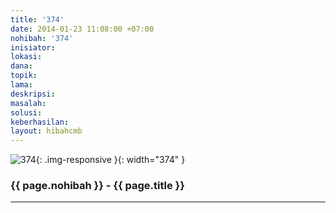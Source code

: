 ```yaml
---
title: '374'
date: 2014-01-23 11:08:00 +07:00
nohibah: '374'
inisiator:
lokasi:
dana:
topik:
lama:
deskripsi:
masalah:
solusi:
keberhasilan:
layout: hibahcmb
---
```


![374](/static/img/hibahcmb/374.png){: .img-responsive }{: width="374" }

### {{ page.nohibah }} - {{ page.title }}

---
